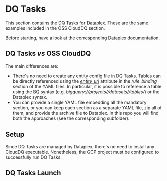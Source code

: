 # DQ Tasks
This section contains the DQ Tasks for [Dataplex](https://cloud.google.com/dataplex/docs/data-quality-overview). These are the same examples included in the OSS CloudDQ section.

Before starting, have a look at the corresponding [Dataplex](https://cloud.google.com/dataplex/docs/check-data-quality#before_you_begin) documentation.

## DQ Tasks *vs* OSS CloudDQ
The main differences are:
* There's no need to create any entity config file in DQ Tasks. Tables can be directly referenced using the *[entity_uri](https://cloud.google.com/dataplex/docs/check-data-quality#example_specification_files)* attribute in the *rule_binding* section of the YAML files. In particular, it is possible to reference a table using the BQ syntax (e.g. *bigquery://projects/<project-id>/datasets/<dataset-id>/tables/<table-id>*) or the Dataplex syntax.
* You can provide a single YAML file embedding all the mandatory section, or you can keep each section as a separate YAML file, zip all of them, and provide the archive file to Dataplex. In this repo you will find both the approaches (see the corresponding subfolder).      

## Setup
Since DQ Tasks are managed by Dataplex, there's no need to install any CloudDQ executable. Nonetheless, the GCP project must be configured to successfully run DQ Tasks.

## DQ Tasks Launch

